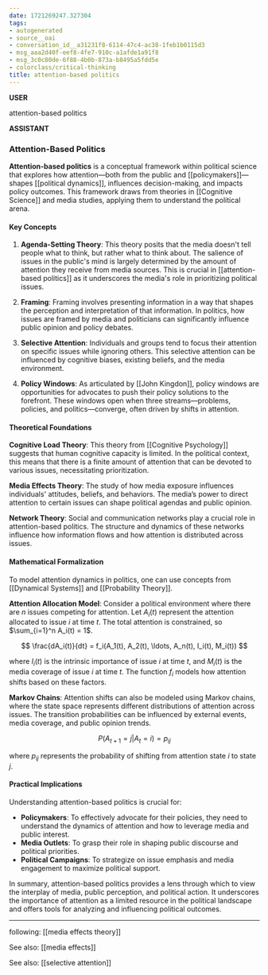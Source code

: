 ```yaml
---
date: 1721269247.327304
tags:
- autogenerated
- source__oai
- conversation_id__a31231f8-6114-47c4-ac38-1feb1b0115d3
- msg_aaa2d40f-eef8-4fe7-910c-a1afde1a91f8
- msg_3c0c80de-6f88-4b0b-873a-b8495a5fdd5e
- colorclass/critical-thinking
title: attention-based politics
---
```


**USER**

attention-based politics


**ASSISTANT**

### Attention-Based Politics

**Attention-based politics** is a conceptual framework within political science that explores how attention—both from the public and [[policymakers]]—shapes [[political dynamics]], influences decision-making, and impacts policy outcomes. This framework draws from theories in [[Cognitive Science]] and media studies, applying them to understand the political arena. 

#### Key Concepts

1. **Agenda-Setting Theory**: This theory posits that the media doesn't tell people what to think, but rather what to think about. The salience of issues in the public's mind is largely determined by the amount of attention they receive from media sources. This is crucial in [[attention-based politics]] as it underscores the media's role in prioritizing political issues.

2. **Framing**: Framing involves presenting information in a way that shapes the perception and interpretation of that information. In politics, how issues are framed by media and politicians can significantly influence public opinion and policy debates.

3. **Selective Attention**: Individuals and groups tend to focus their attention on specific issues while ignoring others. This selective attention can be influenced by cognitive biases, existing beliefs, and the media environment.

4. **Policy Windows**: As articulated by [[John Kingdon]], policy windows are opportunities for advocates to push their policy solutions to the forefront. These windows open when three streams—problems, policies, and politics—converge, often driven by shifts in attention.

#### Theoretical Foundations

**Cognitive Load Theory**: This theory from [[Cognitive Psychology]] suggests that human cognitive capacity is limited. In the political context, this means that there is a finite amount of attention that can be devoted to various issues, necessitating prioritization.

**Media Effects Theory**: The study of how media exposure influences individuals' attitudes, beliefs, and behaviors. The media’s power to direct attention to certain issues can shape political agendas and public opinion.

**Network Theory**: Social and communication networks play a crucial role in attention-based politics. The structure and dynamics of these networks influence how information flows and how attention is distributed across issues.

#### Mathematical Formalization

To model attention dynamics in politics, one can use concepts from [[Dynamical Systems]] and [[Probability Theory]].

**Attention Allocation Model**: Consider a political environment where there are $n$ issues competing for attention. Let $A_i(t)$ represent the attention allocated to issue $i$ at time $t$. The total attention is constrained, so $\sum_{i=1}^n A_i(t) = 1$.

$$
\frac{dA_i(t)}{dt} = f_i(A_1(t), A_2(t), \ldots, A_n(t), I_i(t), M_i(t))
$$

where $I_i(t)$ is the intrinsic importance of issue $i$ at time $t$, and $M_i(t)$ is the media coverage of issue $i$ at time $t$. The function $f_i$ models how attention shifts based on these factors.

**Markov Chains**: Attention shifts can also be modeled using Markov chains, where the state space represents different distributions of attention across issues. The transition probabilities can be influenced by external events, media coverage, and public opinion trends.

$$
P(A_{t+1} = j | A_t = i) = p_{ij}
$$

where $p_{ij}$ represents the probability of shifting from attention state $i$ to state $j$.

#### Practical Implications

Understanding attention-based politics is crucial for:

- **Policymakers**: To effectively advocate for their policies, they need to understand the dynamics of attention and how to leverage media and public interest.
- **Media Outlets**: To grasp their role in shaping public discourse and political priorities.
- **Political Campaigns**: To strategize on issue emphasis and media engagement to maximize political support.

In summary, attention-based politics provides a lens through which to view the interplay of media, public perception, and political action. It underscores the importance of attention as a limited resource in the political landscape and offers tools for analyzing and influencing political outcomes.


---


following: [[media effects theory]]

See also: [[media effects]]


See also: [[selective attention]]